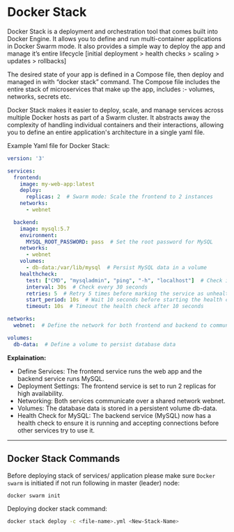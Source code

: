 # Docker Stack

Docker Stack is a deployment and orchestration tool that comes built into Docker Engine. It allows you to define and run multi-container applications in Docker Swarm mode. 
It also provides a simple way to deploy the app and manage it’s entire lifecycle [initial deployment > health checks > scaling > updates > rollbacks]

The desired state of your app is defined in a Compose file, then deploy and managed in with “docker stack” command. 
The Compose file includes the entire stack of microservices that make up the app, includes :- volumes, networks, secrets etc.

Docker Stack makes it easier to deploy, scale, and manage services across multiple Docker hosts as part of a Swarm cluster. 
It abstracts away the complexity of handling individual containers and their interactions, allowing you to define an entire application's architecture in a single yaml file.

Example Yaml file for Docker Stack:   
```yaml
version: '3'

services:
  frontend:
    image: my-web-app:latest
    deploy:
      replicas: 2  # Swarm mode: Scale the frontend to 2 instances
    networks:
      - webnet

  backend:
    image: mysql:5.7
    environment:
      MYSQL_ROOT_PASSWORD: pass  # Set the root password for MySQL
    networks:
      - webnet
    volumes:
      - db-data:/var/lib/mysql  # Persist MySQL data in a volume
    healthcheck:
      test: ["CMD", "mysqladmin", "ping", "-h", "localhost"]  # Check if MySQL is reachable
      interval: 30s  # Check every 30 seconds
      retries: 5  # Retry 5 times before marking the service as unhealthy
      start_period: 10s  # Wait 10 seconds before starting the health check
      timeout: 10s  # Timeout the health check after 10 seconds

networks:
  webnet:  # Define the network for both frontend and backend to communicate

volumes:
  db-data:  # Define a volume to persist database data

```

**Explaination:**  
- Define Services: The frontend service runs the web app and the backend service runs MySQL.   
- Deployment Settings: The frontend service is set to run 2 replicas for high availability.    
- Networking: Both services communicate over a shared network webnet.   
- Volumes: The database data is stored in a persistent volume db-data.
- Health Check for MySQL: The backend service (MySQL) now has a health check to ensure it is running and accepting connections before other services try to use it.

---
## Docker Stack Commands

Before deploying stack of services/ application please make sure `Docker swarm` is initiated if not run following in master (leader) node:
```bash
docker swarm init
```

Deploying docker stack command:
```bash
docker stack deploy -c <file-name>.yml <New-Stack-Name>
```
